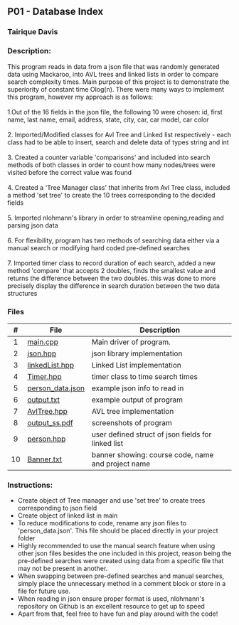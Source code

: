 ## P01 - Database Index
### Tairique Davis
### Description:

This program reads in data from a json file that was randomly generated data using Mackaroo, into AVL trees and linked lists in order to compare search complexity times. Main purpose of this project is to demonstrate the superiority of constant time Olog(n).
There were many ways to implement this program, however my approach is as follows:<br>
<br>
1.Out of the 16 fields in the json file, the following 10 were chosen: id, first name, last name, email, address, state, city, car, car model, car color<br>
<br>
2. Imported/Modified classes for Avl Tree and Linked list respectively - each class had to be able to insert, search and delete data of types string and int<br>
<br>
3. Created a counter variable 'comparisons' and included into search methods of both classes in order to count how many nodes/trees were visited before the correct value was found<br>
<br>
4. Created a 'Tree Manager class' that inherits from Avl Tree class, included a method 'set tree' to create the 10 trees corresponding to the decided fields<br>
<br>
5. Imported nlohmann's library in order to streamline opening,reading and parsing json data <br>
<br>
6. For flexibility, program has two methods of searching data either via a manual search or modifying hard coded pre-defined searches<br>
<br>
7. Imported timer class to record duration of each search, added a new method 'compare' that accepts 2 doubles, finds the smallest value and returns the difference between the two doubles.
this was done to more precisely display the difference in search duration between the two data structures

### Files

|   #   | File     | Description                      |
| :---: | -------- | -------------------------------- |
|   1   | <a href = "https://github.com/Logicxrd/3013-Algorithms-Davis/blob/main/Assignments/P01/main.cpp">main.cpp</a>| Main driver of program. |
|   2   | <a href = "https://github.com/Logicxrd/3013-Algorithms-Davis/blob/main/Assignments/P01/json.hpp">json.hpp</a> | json library implementation |
|   3   | <a href = "https://github.com/Logicxrd/3013-Algorithms-Davis/blob/main/Assignments/P01/linkedList.hpp">linkedList.hpp</a> | Linked List implementation |
|   4   | <a href = "https://github.com/Logicxrd/3013-Algorithms-Davis/blob/main/Assignments/P01/timer.hpp">Timer.hpp</a> | timer class to time search times |
|   5   | <a href = "https://github.com/Logicxrd/3013-Algorithms-Davis/blob/main/Assignments/P01/person_data.json">person_data.json</a> | example json info to read in |
|   6   | <a href = "https://github.com/Logicxrd/3013-Algorithms-Davis/blob/main/Assignments/P01/output.txt">output.txt</a> | example output of program |
|   7   | <a href = "https://github.com/Logicxrd/3013-Algorithms-Davis/blob/main/Assignments/P01/avlTree.hpp">AvlTree.hpp</a> | AVL tree implementation |
|   8   | <a href = "https://github.com/Logicxrd/3013-Algorithms-Davis/blob/main/Assignments/P01/output_ss.pdf">output_ss.pdf</a>| screenshots of program|
|   9   | <a href = "https://github.com/Logicxrd/3013-Algorithms-Davis/blob/main/Assignments/P01/person.hpp">person.hpp</a>| user defined struct of json fields for linked list|
|  10   | <a href = "https://github.com/Logicxrd/3013-Algorithms-Davis/blob/main/Assignments/P01/Banner.txt">Banner.txt</a>| banner showing: course code, name and project name|



### Instructions:

- Create object of Tree manager and use 'set tree' to create trees corresponding to json field
- Create object of linked list in main
- To reduce modifications to code, rename any json files to 'person_data.json'. This file should be placed directly in your project folder
- Highly recommended to use the manual search feature when using other json files besides the one included in this project, reason being
  the pre-defined searches were created using data from a specific file that may not be present in another. 
- When swapping between pre-defined searches and manual searches, simply place the unnecessary method in a comment block or store in a file for future use.
- When reading in json ensure proper format is used, nlohmann's repository on Github is an excellent resource to get up to speed
- Apart from that, feel free to have fun and play around with the code!


